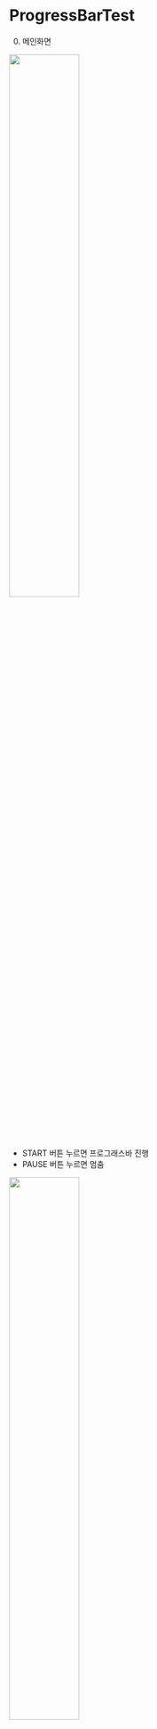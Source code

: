 # ProgressBarTest

0. 메인화면<br>
<img width="50%" src="https://user-images.githubusercontent.com/55493421/184547532-cd0659a4-2c5e-4e27-9473-3d2e42c6b487.jpg"/>

- START 버튼 누르면 프로그래스바 진행
- PAUSE 버튼 누르면 멈춤

<img width="50%" src="https://user-images.githubusercontent.com/55493421/184547533-9ad4cecc-137b-4184-837b-939e05f1275a.jpg"/>
